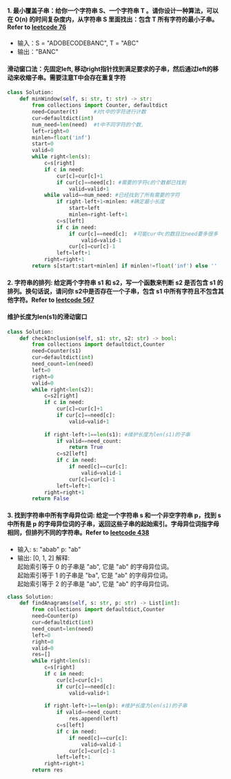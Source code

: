 #### 1. 最小覆盖子串：给你一个字符串 S、一个字符串 T 。请你设计一种算法，可以在 O(n) 的时间复杂度内，从字符串 S 里面找出：包含 T 所有字符的最小子串。 Refer to [leetcode 76](https://leetcode-cn.com/problems/minimum-window-substring/)
* 输入：S = "ADOBECODEBANC", T = "ABC"
* 输出："BANC"
#### 滑动窗口法：先固定left, 移动right指针找到满足要求的子串，然后通过left的移动来收缩子串。需要注意T中会存在重复字符
```python
class Solution:
    def minWindow(self, s: str, t: str) -> str:
        from collections import Counter, defaultdict
        need=Counter(t)     #对t中的字符进行计数
        cur=defaultdict(int)
        num_need=len(need)  #t中不同字符的个数,
        left=right=0
        minlen=float('inf')
        start=0 
        valid=0
        while right<len(s):
            c=s[right]
            if c in need:
                cur[c]=cur[c]+1
                if cur[c]==need[c]: #需要的字符c的个数都已找到
                    valid=valid+1
            while valid==num_need: #已经找到了所有需要的字符
                if right-left+1<minlen: #确定最小长度
                    start=left
                    minlen=right-left+1
                c=s[left]
                if c in need:
                    if cur[c]==need[c]:  #可能cur中c的数目比need要多很多
                        valid=valid-1
                    cur[c]=cur[c]-1                    
                left=left+1
            right=right+1
        return s[start:start+minlen] if minlen!=float('inf') else ''
```
#### 2. 字符串的排列: 给定两个字符串 s1 和 s2，写一个函数来判断 s2 是否包含 s1 的排列。换句话说，请问你 s2中是否存在一个子串，包含 s1 中所有字符且不包含其他字符。Refer to [leetcode 567](https://leetcode-cn.com/problems/permutation-in-string/)
#### 维护长度为len(s1)的滑动窗口
```python
class Solution:
    def checkInclusion(self, s1: str, s2: str) -> bool:
        from collections import defaultdict,Counter
        need=Counter(s1)
        cur=defaultdict(int)
        need_count=len(need)
        left=0
        right=0
        valid=0
        while right<len(s2):
            c=s2[right]
            if c in need:
                cur[c]=cur[c]+1
                if cur[c]==need[c]:
                    valid=valid+1
            
            if right-left+1==len(s1): #维护长度为len(s1)的子串
                if valid==need_count:
                    return True
                c=s2[left]
                if c in need:
                    if need[c]==cur[c]:
                        valid=valid-1
                    cur[c]=cur[c]-1
                left=left+1
            right=right+1
        return False
```
#### 3. 找到字符串中所有字母异位词: 给定一个字符串 s 和一个非空字符串 p，找到 s 中所有是 p 的字母异位词的子串，返回这些子串的起始索引。字母异位词指字母相同，但排列不同的字符串。Refer to [leetcode 438](https://leetcode-cn.com/problems/find-all-anagrams-in-a-string/)
* 输入: s: "abab" p: "ab"  
* 输出: [0, 1, 2]
解释:  
起始索引等于 0 的子串是 "ab", 它是 "ab" 的字母异位词。  
起始索引等于 1 的子串是 "ba", 它是 "ab" 的字母异位词。  
起始索引等于 2 的子串是 "ab", 它是 "ab" 的字母异位词。  
```python
class Solution:
    def findAnagrams(self, s: str, p: str) -> List[int]:
        from collections import defaultdict,Counter
        need=Counter(p)
        cur=defaultdict(int)
        need_count=len(need)
        left=0
        right=0
        valid=0
        res=[]
        while right<len(s):
            c=s[right]
            if c in need:
                cur[c]=cur[c]+1
                if cur[c]==need[c]:
                    valid=valid+1
            
            if right-left+1==len(p): #维护长度为len(s1)的子串
                if valid==need_count:
                    res.append(left)
                c=s[left]
                if c in need:
                    if need[c]==cur[c]:
                        valid=valid-1
                    cur[c]=cur[c]-1
                left=left+1
            right=right+1
        return res
```
